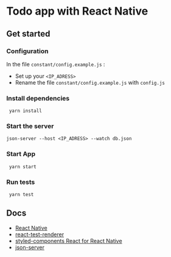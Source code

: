 # Todo app with React Native

## Get started

### Configuration

In the file `constant/config.example.js` :

- Set up your `<IP_ADRESS>`
- Rename the file `constant/config.example.js` with `config.js`

### Install dependencies

```
 yarn install
```

### Start the server

```
json-server --host <IP_ADRESS> --watch db.json
```

### Start App

```
 yarn start
```


### Run tests

```
 yarn test
```

## Docs

- [React Native](https://reactnative.dev/docs/getting-started)
- [react-test-renderer](https://fr.reactjs.org/docs/test-renderer.html)
- [styled-components React for React Native](https://styled-components.com/docs/basics#react-native)
- [json-server](https://github.com/typicode/json-server)
